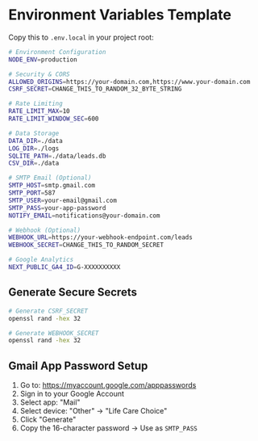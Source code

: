 # Environment Variables Template

Copy this to `.env.local` in your project root:

```bash
# Environment Configuration
NODE_ENV=production

# Security & CORS
ALLOWED_ORIGINS=https://your-domain.com,https://www.your-domain.com
CSRF_SECRET=CHANGE_THIS_TO_RANDOM_32_BYTE_STRING

# Rate Limiting
RATE_LIMIT_MAX=10
RATE_LIMIT_WINDOW_SEC=600

# Data Storage
DATA_DIR=./data
LOG_DIR=./logs
SQLITE_PATH=./data/leads.db
CSV_DIR=./data

# SMTP Email (Optional)
SMTP_HOST=smtp.gmail.com
SMTP_PORT=587
SMTP_USER=your-email@gmail.com
SMTP_PASS=your-app-password
NOTIFY_EMAIL=notifications@your-domain.com

# Webhook (Optional)
WEBHOOK_URL=https://your-webhook-endpoint.com/leads
WEBHOOK_SECRET=CHANGE_THIS_TO_RANDOM_SECRET

# Google Analytics
NEXT_PUBLIC_GA4_ID=G-XXXXXXXXXX
```

## Generate Secure Secrets

```bash
# Generate CSRF_SECRET
openssl rand -hex 32

# Generate WEBHOOK_SECRET
openssl rand -hex 32
```

## Gmail App Password Setup

1. Go to: https://myaccount.google.com/apppasswords
2. Sign in to your Google Account
3. Select app: "Mail"
4. Select device: "Other" → "Life Care Choice"
5. Click "Generate"
6. Copy the 16-character password → Use as `SMTP_PASS`

